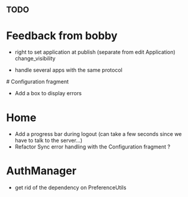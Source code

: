 TODO
----

# Feedback from bobby

- right to set application at publish (separate from edit Application) change_visibility

- handle several apps with the same protocol

# Configuration fragment

- Add a box to display errors

# Home

- Add a progress bar during logout (can take a few seconds since we have to talk to the server...)
- Refactor Sync error handling with the Configuration fragment ?

# AuthManager

- get rid of the dependency on PreferenceUtils
